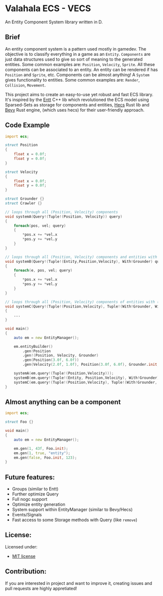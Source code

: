 # Valahala ECS - VECS
An Entity Component System library written in D.

## Brief
An entity component system is a pattern used mostly in gamedev. The objective is
to classify everything in a game as an `Entity`. `Components` are just data
structures used to give so sort of meaning to the generated entities. Some
common examples are: `Position`, `Velocity`, `Sprite`. All these components can
be associated to an entity. An entity can be rendered if has `Position` and
`Sprite`, etc. Components can be almost anything! A `System` gives functionality
to entities. Some common examples are: `Render`, `Collision`, `Movement`.

This project aims to create an easy-to-use yet robust and fast ECS library. It's
inspired by the [Entt](https://github.com/skypjack/entt) C++ lib which
revolutioned the ECS model using Sparsed-Sets as storage for components and entities,
[Hecs](https://github.com/Ralith/hecs) Rust lib and
[Bevy](https://github.com/bevyengine/bevy) Rust engine, (which uses hecs) for
their user-friendly approach.

## Code Example
```d
import ecs;

struct Position
{
	float x = 0.0f;
	float y = 0.0f;
}

struct Velocity
{
	float x = 0.0f;
	float y = 0.0f;
}

struct Grounder {}
struct Crawler {}

// loops through all (Position, Velocity) components
void systemA(Query!(Tuple!(Position, Velocity)) query)
{
	foreach(pos, vel; query)
	{
		*pos.x += *vel.x
		*pos.y += *vel.y
	}
}

// loops through all (Position, Velocity) components and entities with (Grounder)
void systemB(Query!(Tuple!(Entity,Position,Velocity), With!Grounder) query)
{
	foreach(e, pos, vel; query)
	{
		*pos.x += *vel.x
		*pos.y += *vel.y
	}
}

// loops through all (Position, Velocity) components of entities with (Grounder) and without (Crawler)
void systemC(Query!(Tuple!(Position,Velocity), Tuple!(With!Grounder, Without!Crawler)) query)
{
	...
}

void main()
{
	auto em = new EntityManager();

	em.entityBuilder()
		.gen!Position
		.gen!(Position, Velocity, Grounder)
		.gen(Position(3.0f, 6.0f))
		.gen(Velocity(2.0f, 1.0f), Position(3.0f, 6.0f), Grounder.init, Crawler.init);

	systemA(em.query!(Tuple!(Position,Velocity)));
	systemB(em.query!(Tuple!(Entity, Position,Velocity), With!Grounder));
	systemC(em.query!(Tuple!(Position,Velocity), Tuple!(With!Grounder, Without!Crawler)));
}
```

## Almost anything can be a component
```d
import ecs;

struct Foo {}

void main()
{
	auto em = new EntityManager();

	em.gen(1, 43f, Foo.init);
	em.gen(1, true, "entity");
	em.gen(false, Foo.init, 123);
}
```

## Future features:
* Groups (similar to Entt)
* Further optimize Query
* Full nogc support
* Optimize entity generation
* System support within EntityManager (similar to Bevy/Hecs)
* Events/Signals
* Fast access to some Storage methods with Query (like `remove`)

## License:
Licensed under:
* [MIT license](https://github.com/ValhalaLib/valhala_ecs/blob/master/LICENSE)

## Contribution:
If you are interested in project and want to improve it, creating issues and
pull requests are highly appretiated!
